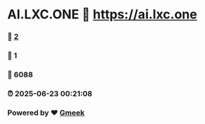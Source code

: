 # AI.LXC.ONE :link: https://ai.lxc.one 
### :page_facing_up: [2](https://ai.lxc.one/tag.html) 
### :speech_balloon: 1 
### :hibiscus: 6088 
### :alarm_clock: 2025-06-23 00:21:08 
### Powered by :heart: [Gmeek](https://github.com/Meekdai/Gmeek)
